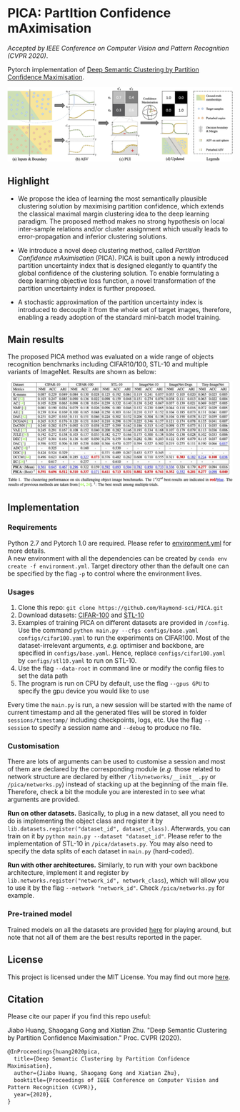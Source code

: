 # PICA: PartItion Confidence mAximisation

*Accepted by IEEE Conference on Computer Vision and Pattern Recognition (CVPR 2020)*.

Pytorch implementation of [Deep Semantic Clustering by Partition Confidence Maximisation](https://raymond-sci.github.io/assets/project/huang2020pica/paper.pdf). 

<img src="assets/pipeline.jpg" width="800">

## Highlight

+ We propose the idea of learning the most semantically plausible clustering solution by maximising partition confidence, which extends the classical maximal margin clustering idea to the deep learning paradigm. The proposed method makes no strong hypothesis on local inter-sample relations and/or cluster assignment which usually leads to error-propagation and inferior clustering solutions. 

+ We introduce a novel deep clustering method, called *PartItion Confidence mAximisation* (PICA). PICA is built upon a newly introduced partition uncertainty index that is designed elegantly to quantify the global confidence of the clustering solution. To enable formulating a deep learning objective loss function, a novel transformation of the partition uncertainty index is further proposed.

+ A stochastic approximation of the partition uncertainty index is introduced to decouple it from the whole set of target images, therefore, enabling a ready adoption of the standard mini-batch model training.

## Main results
The proposed PICA method was evaluated on a wide range of objects recognition benchmarks including CIFAR10/100, STL-10 and multiple variants of ImageNet. Results are shown as below:

<img src="assets/evaluation.jpg" width="800" />

## Implementation

### Requirements
Python 2.7 and Pytorch 1.0 are required. 
Please refer to [environment.yml](./environment.yml) for more details.  
A new environment with all the dependencies can be created by `conda env create -f environment.yml`. Target directory other than the default one can be specified by the flag `-p` to control where the environment lives.

### Usages

1. Clone this repo: `git clone https://github.com/Raymond-sci/PICA.git`
2. Download datasets: [CIFAR-100](https://www.cs.toronto.edu/~kriz/cifar.html) and [STL-10](http://ai.stanford.edu/~acoates/stl10/)
3. Examples of training PICA on different datasets are provided in `/config`. Use the command `python main.py --cfgs configs/base.yaml configs/cifar100.yaml` to run the experiments on CIFAR100. Most of the dataset-irrelevant arguments, *e.g.* optimiser and backbone, are specified in `configs/base.yaml`. Hence, replace `configs/cifar100.yaml` by `configs/stl10.yaml` to run on STL-10. 
4. Use the flag `--data-root` in command line or modify the config files to set the data path
5. The program is run on CPU by default, use the flag `--gpus GPU` to specify the gpu device you would like to use

Every time the `main.py` is run, a new session will be started with the name of current timestamp and all the generated files will be stored in folder `sessions/timestamp/` including checkpoints, logs, etc. Use the flag `--session` to specify a session name and `--debug` to produce no file.

### Customisation

There are lots of arguments can be used to customise a session and most of them are declared by the corresponding module (*e.g.* those related to network structure are declared by either `/lib/networks/__init__.py` or `/pica/networks.py`) instead of stacking up at the beginning of the main file. 
Therefore, check a bit the module you are interested in to see what arguments are provided.

**Run on other datasets.** 
Basically, to plug in a new dataset, all you need to do is implementing the object class and register it by `lib.datasets.register("dataset_id", dataset_class)`. 
Afterwards, you can train on it by `python main.py --dataset "dataset_id"`. Please refer to the implementation of STL-10 in `/pica/datasets.py`. You may also need to specify the data splits of each dataset in `main.py` (hard-coded).

**Run with other architectures.**
Similarly, to run with your own backbone architecture, implement it and register by `lib.networks.register("network_id", network_class`), which will allow you to use it by the flag `--network "network_id"`. Check `/pica/networks.py` for example.

### Pre-trained model
Trained models on all the datasets are provided [here](https://drive.google.com/open?id=1o5xE75YFnQ9O7kk79ShsUJ3koZcQ71NM) for playing around, 
but note that not all of them are the best results reported in the paper.

## License
This project is licensed under the MIT License. You may find out more [here](./LICENSE).

## Citation
Please cite our paper if you find this repo useful:

Jiabo Huang, Shaogang Gong and Xiatian Zhu. "Deep Semantic Clustering by Partition Confidence Maximisation." Proc. CVPR (2020).

```
@InProceedings{huang2020pica,
  title={Deep Semantic Clustering by Partition Confidence Maximisation},
  author={Jiabo Huang, Shaogang Gong and Xiatian Zhu},
  booktitle={Proceedings of IEEE Conference on Computer Vision and Pattern Recognition (CVPR)},
  year={2020},
}
```